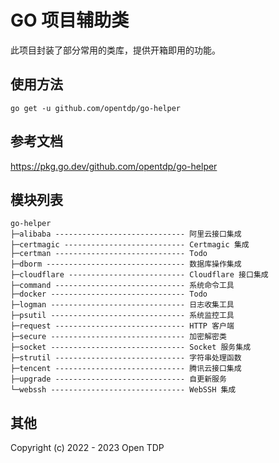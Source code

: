 # GO 项目辅助类

此项目封装了部分常用的类库，提供开箱即用的功能。

## 使用方法

```shell
go get -u github.com/opentdp/go-helper
```

## 参考文档

<https://pkg.go.dev/github.com/opentdp/go-helper>

## 模块列表

```shell
go-helper
├─alibaba ----------------------------- 阿里云接口集成
├─certmagic --------------------------- Certmagic 集成
├─certman ----------------------------- Todo
├─dborm ------------------------------- 数据库操作集成
├─cloudflare -------------------------- Cloudflare 接口集成
├─command ----------------------------- 系统命令工具
├─docker ------------------------------ Todo
├─logman ------------------------------ 日志收集工具
├─psutil ------------------------------ 系统监控工具
├─request ----------------------------- HTTP 客户端
├─secure ------------------------------ 加密解密类
├─socket ------------------------------ Socket 服务集成
├─strutil ----------------------------- 字符串处理函数
├─tencent ----------------------------- 腾讯云接口集成
├─upgrade ----------------------------- 自更新服务
└─webssh ------------------------------ WebSSH 集成
```

## 其他

Copyright (c) 2022 - 2023 Open TDP
